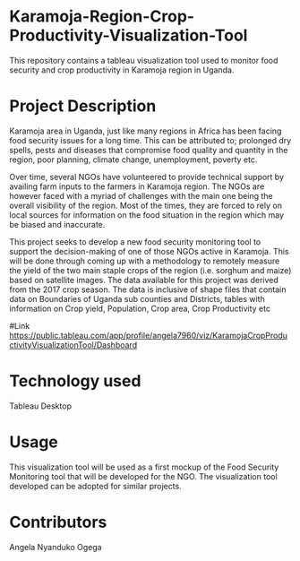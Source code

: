 # Karamoja-Region-Crop-Productivity-Visualization-Tool
This repository contains a tableau visualization tool used to monitor food security and crop productivity in Karamoja region in Uganda.
# Project Description
Karamoja area in Uganda, just like many regions in Africa has been facing food security issues for a long time. This can be attributed to; prolonged dry spells, pests and diseases that compromise food quality and quantity in the region, poor planning, climate change, unemployment, poverty etc.

Over time, several NGOs have volunteered to provide technical support by availing farm inputs to the farmers in Karamoja region. The NGOs are however faced with a myriad of challenges with the main one being the overall visibility of the region. Most of the times, they are forced to rely on local sources for information on the food situation in the region which may be biased and inaccurate.

This project seeks to develop a new food security monitoring tool to support the decision-making of one of those NGOs active in Karamoja. This will be done through coming up with a methodology to remotely measure the yield of the two main staple crops of the region (i.e. sorghum and maize) based on satellite images.
The data available for this project was derived from the 2017 crop season. The data is inclusive of shape files that contain data on Boundaries of Uganda sub counties and Districts, tables with information on Crop yield, Population, Crop area, Crop Productivity etc

#Link
https://public.tableau.com/app/profile/angela7960/viz/KaramojaCropProductivityVisualizationTool/Dashboard
# Technology used
Tableau Desktop
# Usage
This visualization tool will be used as a first mockup of the Food Security Monitoring tool that will be developed for the NGO. The visualization tool developed can be adopted for similar projects.
# Contributors
Angela Nyanduko Ogega
